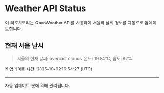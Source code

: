 
# Weather API Status

이 리포지토리는 OpenWeather API를 사용하여 서울의 날씨 정보를 자동으로 업데이트합니다.

## 현재 서울 날씨
> 서울의 현재 날씨: overcast clouds, 온도: 19.84°C, 습도: 82%

⏳ 업데이트 시간: 2025-10-02 16:54:27 (UTC)

---
자동 업데이트 봇에 의해 관리됩니다.
